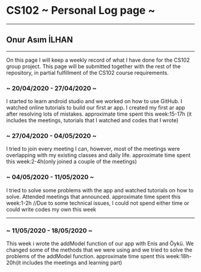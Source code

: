 # CS102 ~ Personal Log page ~
****
## Onur Asım İLHAN
****

On this page I will keep a weekly record of what I have done for the CS102 group project. This page will be submitted together with the rest of the repository, in partial fulfillment of the CS102 course requirements.

### ~ 20/04/2020 - 27/04/2020 ~
I started to learn android studio and we worked on how to use GitHub. I watched online tutorials to build our first ar app. I created my first ar app after resolving lots of mistakes.
approximate time spent this week:15-17h (it includes the meetings, tutorials that I watched and codes that I wrote)
### ~ 27/04/2020  - 04/05/2020 ~
I tried to join every meeting I can, however, most of the meetings were overlapping with my existing classes and daily life.
approximate time spent this week:2-4h(only joined a couple of the meetings)
### ~ 04/05/2020 - 11/05/2020 ~
I tried to solve some problems with the app and watched tutorials on how to solve. Attended meetings that announced.
approximate time spent this week:1-2h
//Due to some technical issues, I could not spend either time or could write codes my own this week
****
### ~ 11/05/2020 - 18/05/2020 ~
This week i wrote the addModel function of our app with Enis and Öykü. We changed some of the methods that we were using and we tried to solve the problems of the addModel function.
approximate time spent this week:18h-20h(it includes the meetings and learning part)
